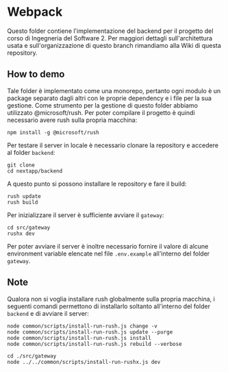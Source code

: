 # Webpack 

Questo folder contiene l'implementazione del backend per il progetto del corso di Ingegneria del Software 2. Per maggiori dettagli sull'architettura usata e sull'organizzazione di questo branch rimandiamo alla Wiki di questa repository. 

## How to demo

Tale folder è implementato come una monorepo, pertanto ogni modulo è un package separato dagli altri con le proprie dependency e i file per la sua gestione. Come strumento per la gestione di questo folder abbiamo utilizzato @microsoft/rush. Per poter compilare il progetto è quindi necessario avere rush sulla propria macchina:

```
npm install -g @microsoft/rush
```

Per testare il server in locale è necessario clonare la repository e accedere al folder ```backend```:

```
git clone 
cd nextapp/backend
```

A questo punto si possono installare le repository e fare il build:

```
rush update
rush build
```

Per inizializzare il server è sufficiente avviare il ```gateway```:

```
cd src/gateway
rushx dev
```

Per poter avviare il server è inoltre necessario fornire il valore di alcune environment variable elencate nel file ```.env.example``` all'interno del folder ```gateway```.

## Note

Qualora non si voglia installare rush globalmente sulla propria macchina, i seguenti comandi permettono di installarlo soltanto all'interno del folder ```backend``` e di avviare il server:

```
node common/scripts/install-run-rush.js change -v
node common/scripts/install-run-rush.js update --purge
node common/scripts/install-run-rush.js install
node common/scripts/install-run-rush.js rebuild --verbose

cd ./src/gateway
node ../../common/scripts/install-run-rushx.js dev
```
